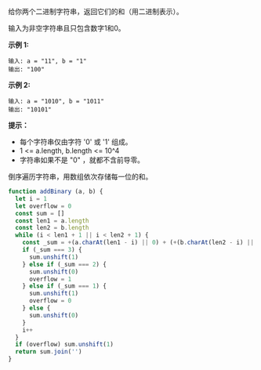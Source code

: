 给你两个二进制字符串，返回它们的和（用二进制表示）。

输入为非空字符串且只包含数字1和0。

**示例 1:**
```
输入: a = "11", b = "1"
输出: "100"
```

**示例 2:**
```
输入: a = "1010", b = "1011"
输出: "10101"
```

**提示：**

- 每个字符串仅由字符 '0' 或 '1' 组成。
- 1 <= a.length, b.length <= 10^4
- 字符串如果不是 "0" ，就都不含前导零。

倒序遍历字符串，用数组依次存储每一位的和。

```js
function addBinary (a, b) {
  let i = 1
  let overflow = 0
  const sum = []
  const len1 = a.length
  const len2 = b.length
  while (i < len1 + 1 || i < len2 + 1) {
    const _sum = +(a.charAt(len1 - i) || 0) + (+(b.charAt(len2 - i) || 0)) + overflow
    if (_sum === 3) {
      sum.unshift(1)
    } else if (_sum === 2) {
      sum.unshift(0)
      overflow = 1
    } else if (_sum === 1) {
      sum.unshift(1)
      overflow = 0
    } else {
      sum.unshift(0)
    }
    i++
  }
  if (overflow) sum.unshift(1)
  return sum.join('')
}
```